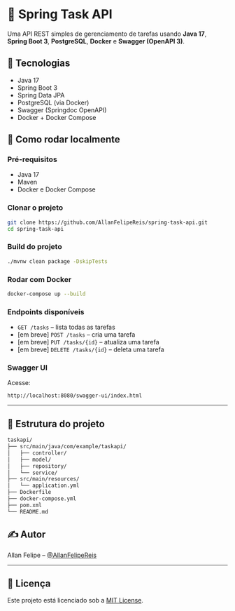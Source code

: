 # 🧩 Spring Task API

Uma API REST simples de gerenciamento de tarefas usando **Java 17**, **Spring Boot 3**, **PostgreSQL**, **Docker** e **Swagger (OpenAPI 3)**.

## 🔧 Tecnologias

- Java 17
- Spring Boot 3
- Spring Data JPA
- PostgreSQL (via Docker)
- Swagger (Springdoc OpenAPI)
- Docker + Docker Compose

## 🚀 Como rodar localmente

### Pré-requisitos

- Java 17
- Maven
- Docker e Docker Compose

### Clonar o projeto

```bash
git clone https://github.com/AllanFelipeReis/spring-task-api.git
cd spring-task-api
````

### Build do projeto

```bash
./mvnw clean package -DskipTests
```

### Rodar com Docker

```bash
docker-compose up --build
```

### Endpoints disponíveis

* `GET /tasks` – lista todas as tarefas
* \[em breve] `POST /tasks` – cria uma tarefa
* \[em breve] `PUT /tasks/{id}` – atualiza uma tarefa
* \[em breve] `DELETE /tasks/{id}` – deleta uma tarefa

### Swagger UI

Acesse:

```
http://localhost:8080/swagger-ui/index.html
```

---

## 📁 Estrutura do projeto

```bash
taskapi/
├── src/main/java/com/example/taskapi/
│   ├── controller/
│   ├── model/
│   ├── repository/
│   └── service/
├── src/main/resources/
│   └── application.yml
├── Dockerfile
├── docker-compose.yml
├── pom.xml
└── README.md
```

## ✍️ Autor

Allan Felipe – [@AllanFelipeReis](https://github.com/AllanFelipeReis)

---

## 📌 Licença

Este projeto está licenciado sob a [MIT License](LICENSE).
